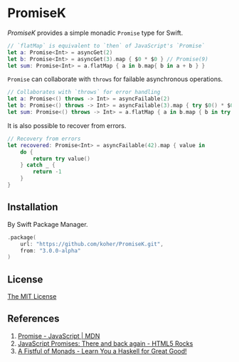 PromiseK
============================

_PromiseK_ provides a simple monadic `Promise` type for Swift.

```swift
// `flatMap` is equivalent to `then` of JavaScript's `Promise`
let a: Promise<Int> = asyncGet(2)
let b: Promise<Int> = asyncGet(3).map { $0 * $0 } // Promise(9)
let sum: Promise<Int> = a.flatMap { a in b.map{ b in a + b } }
```

`Promise` can collaborate with `throws` for failable asynchronous operations.

```swift
// Collaborates with `throws` for error handling
let a: Promise<() throws -> Int> = asyncFailable(2)
let b: Promise<() throws -> Int> = asyncFailable(3).map { try $0() * $0() }
let sum: Promise<() throws -> Int> = a.flatMap { a in b.map { b in try a() * b() } }
```

It is also possible to recover from errors.

```swift
// Recovery from errors
let recovered: Promise<Int> = asyncFailable(42).map { value in
    do {
        return try value()
    } catch _ {
        return -1
    }
}
```

Installation
----------------------------

By Swift Package Manager.

```swift
.package(
    url: "https://github.com/koher/PromiseK.git",
    from: "3.0.0-alpha"
)
```

License
----------------------------

[The MIT License](LICENSE)

References
----------------------------

1. [Promise - JavaScript | MDN](https://developer.mozilla.org/en-US/docs/Web/JavaScript/Reference/Global_Objects/Promise)
2. [JavaScript Promises: There and back again - HTML5 Rocks](http://www.html5rocks.com/en/tutorials/es6/promises/)
3. [A Fistful of Monads - Learn You a Haskell for Great Good!](http://learnyouahaskell.com/a-fistful-of-monads)
